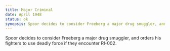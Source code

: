 ```yaml
---
title: Major Criminal
date: April 1948 
status: ok
synopsis: Spoor decides to consider Freeberg a major drug smuggler, and orders his fighters to use deadly force if they encounter RI-002.
---
```

Spoor decides to consider Freeberg
a major drug smuggler, and orders his fighters to use deadly force if
they encounter RI-002.